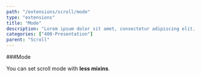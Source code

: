 ```yaml
---
path: "/extensions/scroll/mode"
type: "extensions"
title: "Mode"
description: "Lorem ipsum dolor sit amet, consectetur adipiscing elit. Nunc tempus laoreet leo sit amet iaculis."
categories: ["400-Presentation"]
parent: "Scroll"
---
```


###Mode

You can set scroll mode with **less mixins**.

<demo>
  <div class="demo_item" data-iframe="iframe/demos/scroll/mode-infinite">
  </div>
  <div class="demo_item" data-iframe="iframe/demos/scroll/mode-scroll">
  </div>
  <div class="demo_item" data-iframe="iframe/demos/scroll/mode-visible">
  </div>
  <div class="demo_item" data-iframe="iframe/demos/scroll/mode-responsive">
  </div>
  <div class="demo_item" data-iframe="iframe/demos/scroll/mode-block">
  </div>
</demo>
